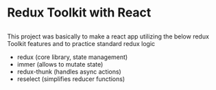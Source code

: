 # Redux Toolkit with React

##

This project was basically to make a react app utilizing  the below redux Toolkit features and to practice standard redux logic

- redux (core library, state management)
- immer (allows to mutate state)
- redux-thunk (handles async actions)
- reselect (simplifies reducer functions)
